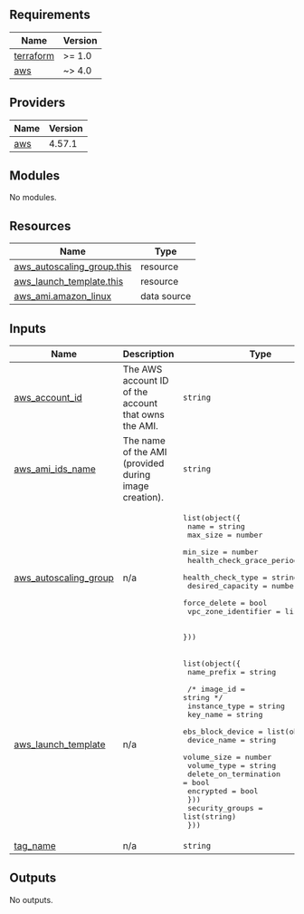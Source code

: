 ## Requirements

| Name | Version |
|------|---------|
| <a name="requirement_terraform"></a> [terraform](#requirement\_terraform) | >= 1.0 |
| <a name="requirement_aws"></a> [aws](#requirement\_aws) | ~> 4.0 |

## Providers

| Name | Version |
|------|---------|
| <a name="provider_aws"></a> [aws](#provider\_aws) | 4.57.1 |

## Modules

No modules.

## Resources

| Name | Type |
|------|------|
| [aws_autoscaling_group.this](https://registry.terraform.io/providers/hashicorp/aws/latest/docs/resources/autoscaling_group) | resource |
| [aws_launch_template.this](https://registry.terraform.io/providers/hashicorp/aws/latest/docs/resources/launch_template) | resource |
| [aws_ami.amazon_linux](https://registry.terraform.io/providers/hashicorp/aws/latest/docs/data-sources/ami) | data source |

## Inputs

| Name | Description | Type | Default | Required |
|------|-------------|------|---------|:--------:|
| <a name="input_aws_account_id"></a> [aws\_account\_id](#input\_aws\_account\_id) | The AWS account ID of the account that owns the AMI. | `string` | n/a | yes |
| <a name="input_aws_ami_ids_name"></a> [aws\_ami\_ids\_name](#input\_aws\_ami\_ids\_name) | The name of the AMI (provided during image creation). | `string` | n/a | yes |
| <a name="input_aws_autoscaling_group"></a> [aws\_autoscaling\_group](#input\_aws\_autoscaling\_group) | n/a | <pre>list(object({<br>    name                      = string<br>    max_size                  = number<br>    min_size                  = number<br>    health_check_grace_period = number<br>    health_check_type         = string<br>    desired_capacity          = number<br>    force_delete              = bool<br>    vpc_zone_identifier       = list(string)<br><br>  }))</pre> | `[]` | no |
| <a name="input_aws_launch_template"></a> [aws\_launch\_template](#input\_aws\_launch\_template) | n/a | <pre>list(object({<br>    name_prefix = string<br><br>    /* image_id      = string */<br>    instance_type = string<br>    key_name      = string<br>    ebs_block_device = list(object({<br>      device_name           = string<br>      volume_size           = number<br>      volume_type           = string<br>      delete_on_termination = bool<br>      encrypted             = bool<br>    }))<br>    security_groups = list(string)<br>  }))</pre> | `[]` | no |
| <a name="input_tag_name"></a> [tag\_name](#input\_tag\_name) | n/a | `string` | n/a | yes |

## Outputs

No outputs.
